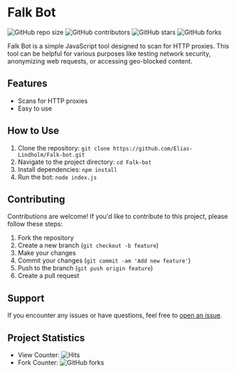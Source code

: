 # Falk Bot

![GitHub repo size](https://img.shields.io/github/repo-size/Elias-Lindholm/Falk-bot)
![GitHub contributors](https://img.shields.io/github/contributors/Elias-Lindholm/Falk-bot)
![GitHub stars](https://img.shields.io/github/stars/Elias-Lindholm/Falk-bot?style=social)
![GitHub forks](https://img.shields.io/github/forks/Elias-Lindholm/Falk-bot?style=social)

Falk Bot is a simple JavaScript tool designed to scan for HTTP proxies. This tool can be helpful for various purposes like testing network security, anonymizing web requests, or accessing geo-blocked content.

## Features
- Scans for HTTP proxies
- Easy to use

## How to Use
1. Clone the repository: `git clone https://github.com/Elias-Lindholm/Falk-bot.git`
2. Navigate to the project directory: `cd Falk-bot`
3. Install dependencies: `npm install`
4. Run the bot: `node index.js`

## Contributing
Contributions are welcome! If you'd like to contribute to this project, please follow these steps:
1. Fork the repository
2. Create a new branch (`git checkout -b feature`)
3. Make your changes
4. Commit your changes (`git commit -am 'Add new feature'`)
5. Push to the branch (`git push origin feature`)
6. Create a pull request

## Support
If you encounter any issues or have questions, feel free to [open an issue](https://github.com/Elias-Lindholm/Falk-bot/issues/new).

## Project Statistics
- View Counter: ![Hits](https://hitcounter.pythonanywhere.com/count/tag.svg?url=https%3A%2F%2Fgithub.com%2FElias-Lindholm%2FFalk-bot)
- Fork Counter: ![GitHub forks](https://img.shields.io/github/forks/Elias-Lindholm/Falk-bot?style=social)
